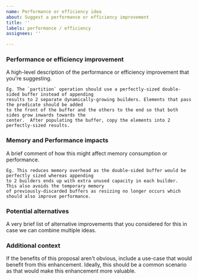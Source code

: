 ```yaml
---
name: Performance or efficiency idea
about: Suggest a performance or efficiency improvement
title: ''
labels: performance / efficiency
assignees: ''

---
```


### Performance or efficiency improvement

A high-level description of the performance or efficiency improvement that you're suggesting.

```
Eg. The `partition` operation should use a perfectly-sized double-sided buffer instead of appending
results to 2 separate dynamically-growing builders. Elements that pass the predicate should be added
to the front of the buffer and the others to the end so that both sides grow inwards towards the
center.  After populating the buffer, copy the elements into 2 perfectly-sized results.
```

### Memory and Performance impacts

A brief comment of how this might affect memory consumption or performance.

```
Eg. This reduces memory overhead as the double-sided buffer would be perfectly sized whereas appending
to 2 builders ends up with extra unused capacity in each builder.  This also avoids the temporary memory
of previously-discarded buffers as resizing no longer occurs which should also improve performance.
```

### Potential alternatives

A very brief list of alternative improvements that you considered for this in case we can combine multiple ideas.

### Additional context

If the benefits of this proposal aren't obvious, include a use-case that would benefit from this enhancement. Ideally,
this should be a common scenario as that would make this enhancement more valuable.
